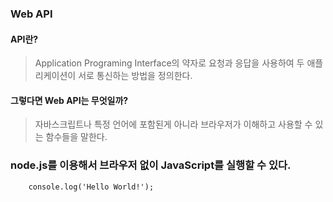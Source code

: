 
### Web API
#### API란?
>Application Programing Interface의 약자로 요청과 응답을 사용하여 두 애플리케이션이 서로 통신하는 방법을 정의한다.
#### 그렇다면 Web API는 무엇일까?
>자바스크립트나 특정 언어에 포함된게 아니라 브라우저가 이해하고 사용할 수 있는 함수들을 말한다.


### node.js를 이용해서 브라우저 없이 JavaScript를 실행할 수 있다.

```run-javascript
	console.log('Hello World!');
```
